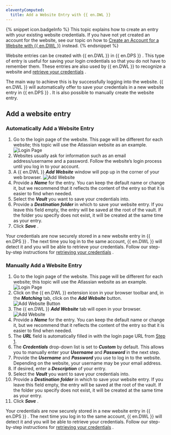 ```yaml
---
eleventyComputed:
  title: Add a Website Entry with {{ en.DWL }}
---
```

{% snippet icon.badgeInfo %} 
This topic explains how to create an entry with your existing website credentials. If you have not yet created an account for the website, see our topic on how to [Create an Account for a Website with {{ en.DWL }}](/server/dwl/using-devolutions-web-login/create-account-website-dwl/) instead. 
{% endsnippet %}
 
Website entries can be created with {{ en.DWL }} in {{ en.DPS }} . This type of entry is useful for saving your login credentials so that you do not have to remember them. These entries are also used by {{ en.DWL }} to recognize a website and [retrieve your credentials](/server/dwl/using-devolutions-web-login/retrieve-credentials-dwl/) .  

The main way to achieve this is by successfully logging into the website. {{ en.DWL }} will automatically offer to save your credentials in a new website entry in {{ en.DPS }} . It is also possible to manually create the website entry.  

## Add a website entry  

### Automatically Add a Website Entry 

1. Go to the login page of the website. This page will be different for each website; this topic will use the Atlassian website as an example.  
![Login Page](https://webdevolutions.azureedge.net/docs/en/server/ServerOp2009.png) 
1. Websites usually ask for information such as an email address/username and a password. Follow the website’s login process until you log in to your account. 
1. A {{ en.DWL }}   ***Add Website*** window will pop up in the corner of your web browser. 
![Add Website](https://webdevolutions.azureedge.net/docs/en/server/ServerOp2010.png) 
1. Provide a ***Name*** for the entry. You can keep the default name or change it, but we recommend that it reflects the content of the entry so that it is easier to find when needed. 
1. Select the ***Vault*** you want to save your credentials into. 
1. Provide a ***Destination folder*** in which to save your website entry. If you leave this field empty, the entry will be saved at the root of the vault. If the folder you specify does not exist, it will be created at the same time as your entry. 
1. Click ***Save*** .  

Your credentials are now securely stored in a new website entry in {{ en.DPS }} . The next time you log in to the same account, {{ en.DWL }} will detect it and you will be able to retrieve your credentials. Follow our step-by-step instructions for [retrieving your credentials](/server/dwl/using-devolutions-web-login/retrieve-credentials-dwl/) .  

### Manually Add a Website Entry 

1. Go to the login page of the website. This page will be different for each website; this topic will use the Atlassian website as an example. <a name="1"></a>
![Login Page](https://webdevolutions.azureedge.net/docs/en/server/ServerOp2009.png) 
1. Click on the {{ en.DWL }} extension icon in your browser toolbar and, in the ***Matching*** tab, click on the ***Add Website*** button. 
![Add Website Button](https://webdevolutions.azureedge.net/docs/en/server/ServerOp2011.png) 
1. The {{ en.DWL }}   ***Add Website*** tab will open in your browser. 
![Add Website](https://webdevolutions.azureedge.net/docs/en/server/ServerOp2049.png) 
1. Provide a ***Name*** for the entry. You can keep the default name or change it, but we recommend that it reflects the content of the entry so that it is easier to find when needed. 
1. The ***URL*** field is automatically filled in with the login page URL from <a href="#1">Step 1</a>.
1. The ***Credentials*** drop-down list is set to ***Custom*** by default. This allows you to manually enter your ***Username*** and ***Password*** in the next step. 
1. Provide the ***Username*** and ***Password*** you use to log in to the website. Depending on the website, your username may be your email address. 
1. If desired, enter a ***Description*** of your entry. 
1. Select the ***Vault*** you want to save your credentials into. 
1. Provide a ***Destination folder*** in which to save your website entry. If you leave this field empty, the entry will be saved at the root of the vault. If the folder you specify does not exist, it will be created at the same time as your entry. 
1. Click ***Save*** .  

Your credentials are now securely stored in a new website entry in {{ en.DPS }} . The next time you log in to the same account, {{ en.DWL }} will detect it and you will be able to retrieve your credentials. Follow our step-by-step instructions for [retrieving your credentials](/server/dwl/using-devolutions-web-login/retrieve-credentials-dwl/) . 


